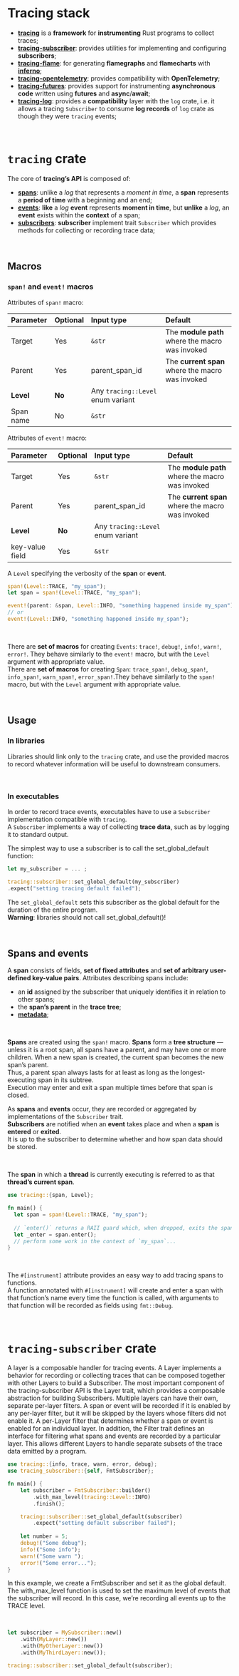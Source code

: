 # Tracing stack
- [**tracing**](https://docs.rs/tracing-subscriber/latest/tracing_subscriber/index.html) is a **framework** for **instrumenting** Rust programs to collect traces;
- [**tracing-subscriber**](https://docs.rs/tracing-subscriber/latest/tracing_subscriber/index.html): provides utilities for implementing and configuring **subscribers**;
- [**tracing-flame**](https://crates.io/crates/tracing-flame): for generating **flamegraphs** and **flamecharts** with [**inferno**](https://crates.io/crates/inferno);
- [**tracing-opentelemetry**](https://crates.io/crates/tracing-opentelemetry): provides compatibility with **OpenTelemetry**;
- [**tracing-futures**](https://crates.io/crates/tracing-futures): provides support for instrumenting **asynchronous code** written using **futures** and **async**/**await**;
- [**tracing-log**](https://crates.io/crates/tracing-log): provides a **compatibility** layer with the `log` crate, i.e. it allows a tracing `Subscriber` to consume **log records** of `log` crate as though they were `tracing` events;

<br>

# `tracing` crate
The core of **tracing’s API** is composed of:
- [**spans**](https://docs.rs/tracing/latest/tracing/span/index.html): unlike a _log_ that represents a _moment in time_, a **span** represents a **period of time** with a beginning and an end;
- [**events**](https://docs.rs/tracing/latest/tracing/struct.Event.html): **like** a _log_ **event** represents **moment in time**, but **unlike** a _log_, an **event** exists within the **context** of a span;
- [**subscribers**](https://docs.rs/tracing/latest/tracing/trait.Subscriber.html): **subscriber** implement trait `Subscriber` which provides methods for collecting or recording trace data;

<br>

## Macros
### `span!` and `event!` macros
Attributes of  `span!` macro:

| Parameter  | Optional | Input type                        | Default                                      |
|:-----------|:---------|:----------------------------------|:---------------------------------------------|
| Target     | Yes      | `&str`                            | The **module path** where the macro was invoked  |
| Parent     | Yes      | parent_span_id                    | The **current span** where the macro was invoked |
| **Level**      | **No**       | Any `tracing::Level` enum variant |                                              |
| Span name  | No       | `&str`                            |                                              |


Attributes of  `event!` macro:

| Parameter       | Optional | Input type                        | Default                                          |
|:----------------|:---------|:----------------------------------|:-------------------------------------------------|
| Target          | Yes      | `&str`                            | The **module path** where the macro was invoked  |
| Parent          | Yes      | parent_span_id                    | The **current span** where the macro was invoked |
| **Level**           | **No**       | Any `tracing::Level` enum variant |                                                  |
| key-value field | Yes      | `&str`                            |                                                  |

A `Level` specifying the verbosity of the **span** or **event**.<br>

```rust
span!(Level::TRACE, "my_span");
let span = span!(Level::TRACE, "my_span");

event!(parent: &span, Level::INFO, "something happened inside my_span");
// or
event!(Level::INFO, "something happened inside my_span");
```

<br>

There are **set of macros** for creating `Events`: `trace!`, `debug!`, `info!`, `warn!`, `error!`. They behave similarly to the `event!` macro, but with the `Level` argument with appropriate value.<br>
There are **set of macros** for creating `Span`: `trace_span!`, `debug_span!`, `info_span!`, `warn_span!`, `error_span!`.They behave similarly to the `span!` macro, but with the `Level` argument with appropriate value.<br>

<br>

## Usage
### In libraries
Libraries should link only to the `tracing` crate, and use the provided macros to record whatever information will be useful to downstream consumers.<br>

<br>

### In executables
In order to record trace events, executables have to use a `Subscriber` implementation compatible with `tracing`.<br>
A `Subscriber` implements a way of collecting **trace data**, such as by logging it to standard output.<br>

The simplest way to use a subscriber is to call the set_global_default function:
```rust
let my_subscriber = ... ;

tracing::subscriber::set_global_default(my_subscriber)
.expect("setting tracing default failed");
```

The `set_global_default` sets this subscriber as the global default for the duration of the entire program.<br>
**Warning**: libraries should not call set_global_default()!<br>

<br>

## Spans and events
A **span** consists of fields, **set of fixed attributes** and **set of arbitrary user-defined key-value pairs**.
Attributes describing spans include:
- an **id** assigned by the subscriber that uniquely identifies it in relation to other spans;
- the **span’s parent** in the **trace tree**;
- [**metadata**](https://docs.rs/tracing/latest/tracing/struct.Metadata.html);

<br>

**Spans** are created using the `span!` macro. **Spans** form a **tree structure** — unless it is a root span, all spans have a parent, and may have one or more children. When a new span is created, the current span becomes the new span’s parent.<br>
Thus, a parent span always lasts for at least as long as the longest-executing span in its subtree.<br>
Execution may enter and exit a span multiple times before that span is closed.<br>

As **spans** and **events** occur, they are recorded or aggregated by implementations of the `Subscriber` trait.<br>
**Subscribers** are notified when an **event** takes place and when a **span** is **entered** or **exited**.<br>
It is up to the subscriber to determine whether and how span data should be stored.<br>

<br>

The **span** in which a **thread** is currently executing is referred to as that **thread’s current span**.
```rust
use tracing::{span, Level};

fn main() {
  let span = span!(Level::TRACE, "my_span");
  
  // `enter()` returns a RAII guard which, when dropped, exits the span
  let _enter = span.enter();
  // perform some work in the context of `my_span`...
}
```

<br>

The `#[instrument]` attribute provides an easy way to add tracing spans to functions.<br>
A function annotated with `#[instrument]` will create and enter a span with that function’s name every time the function is called, with arguments to that function will be recorded as fields using `fmt::Debug`.<br>

<br>

# `tracing-subscriber` crate
A layer is a composable handler for tracing events. A Layer implements a behavior for recording or collecting traces that can be composed together with other Layers to build a Subscriber.
The most important component of the tracing-subscriber API is the Layer trait, which provides a composable abstraction for building Subscribers.
Multiple layers can have their own, separate per-layer filters. A span or event will be recorded if it is enabled by any per-layer filter, but it will be skipped by the layers whose filters did not enable it.
A per-Layer filter that determines whether a span or event is enabled for an individual layer.
In addition, the Filter trait defines an interface for filtering what spans and events are recorded by a particular layer. This allows different Layers to handle separate subsets of the trace data emitted by a program.

```rust
use tracing::{info, trace, warn, error, debug};
use tracing_subscriber::{self, FmtSubscriber};

fn main() {
    let subscriber = FmtSubscriber::builder()
        .with_max_level(tracing::Level::INFO)
        .finish();

    tracing::subscriber::set_global_default(subscriber)
        .expect("setting default subscriber failed");
    
    let number = 5;
    debug!("Some debug");
    info!("Some info");
    warn!("Some warn ");
    error!("Some error...");
}
```

In this example, we create a FmtSubscriber and set it as the global default. The with_max_level function is used to set the maximum level of events that the subscriber will record. In this case, we’re recording all events up to the TRACE level.


<br>

```rust
let subscriber = MySubscriber::new()
    .with(MyLayer::new())
    .with(MyOtherLayer::new())
    .with(MyThirdLayer::new());

tracing::subscriber::set_global_default(subscriber);
```

<br>

